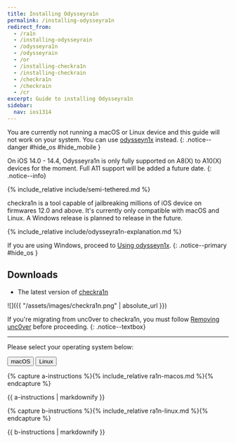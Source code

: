 ```yaml
---
title: Installing Odysseyra1n
permalink: /installing-odysseyra1n
redirect_from:
  - /ra1n
  - /installing-odysseyrain
  - /odysseyra1n
  - /odysseyrain
  - /or
  - /installing-checkra1n
  - /installing-checkrain
  - /checkra1n
  - /checkrain
  - /cr
excerpt: Guide to installing Odysseyra1n
sidebar:
  nav: ios1314
---
```


You are currently not running a macOS or Linux device and this guide will not work on your system. You can use [odysseyn1x](/using-odysseyn1x) instead.
{: .notice--danger #hide_os #hide_mobile }

<script src="{{ '/assets/js/hide.js' | absolute_url }}"></script>

On iOS 14.0 - 14.4, Odysseyra1n is only fully supported on A8(X) to A10(X) devices for the moment. Full A11 support will be added a future date.
{: .notice--info}

{% include_relative include/semi-tethered.md %}

checkra1n is a tool capable of jailbreaking millions of iOS device on firmwares 12.0 and above. It's currently only compatible with macOS and Linux. A Windows release is planned to release in the future.

{% include_relative include/odysseyra1n-explanation.md %}

If you are using Windows, proceed to [Using odysseyn1x](/using-odysseyn1x).
{: .notice--primary #hide_os }

## Downloads

- The latest version of [checkra1n](https://checkra.in)

![]({{ "/assets/images/checkra1n.png" | absolute_url }})

If you're migrating from unc0ver to checkra1n, you must follow [Removing unc0ver](removing-unc0ver) before proceeding.
{: .notice--textbox}

---

Please select your operating system below:

<button class="btn btn--large btn--info" id="abtn" onclick="showa()">macOS</button>
<button class="btn btn--large btn--info" id="bbtn" onclick="showb()">Linux</button>

{% capture a-instructions %}{% include_relative ra1n-macos.md %}{% endcapture %}
<div id="ainstr">{{ a-instructions | markdownify }}</div>

{% capture b-instructions %}{% include_relative ra1n-linux.md %}{% endcapture %}
<div id="binstr">{{ b-instructions | markdownify }}</div>

<script>
  var a = document.getElementById("ainstr");
  var abtn = document.getElementById("abtn");
  var aclr = "btn--inverse"

  var b = document.getElementById("binstr");
  var bbtn = document.getElementById("bbtn");
  var bclr = "btn--facebook"

  var clr = "btn--info"

  var toc1 = document.getElementById("toc1");
  var toc2 = document.getElementById("toc2");
  var toc3 = document.getElementById("toc3");
  var toc4 = document.getElementById("toc4");
  var toc5 = document.getElementById("toc5");
  var toc6 = document.getElementById("toc6");

  a.style.display = "block";
  b.style.display = "none";

  toc1.style.display = "block";
  toc2.style.display = "block";
  toc3.style.display = "block";
  toc4.style.display = "none";
  toc5.style.display = "none";
  toc6.style.display = "none";

  abtn.classList.remove("btn--info");
  abtn.classList.add(aclr);

  function showa() {
    a.style.display = "block";
    b.style.display = "none";

    abtn.classList.remove(clr);
    bbtn.classList.add(clr);

    abtn.classList.add(aclr);
    bbtn.classList.remove(bclr);

    toc1.style.display = "block";
    toc2.style.display = "block";
    toc3.style.display = "block";
    toc4.style.display = "none";
    toc5.style.display = "none";
    toc6.style.display = "none";
  }

  function showb() {
    a.style.display = "none";
    b.style.display = "block";

    abtn.classList.add(clr);
    bbtn.classList.remove(clr);

    abtn.classList.remove(aclr);
    bbtn.classList.add(bclr);

    toc1.style.display = "none";
    toc2.style.display = "none";
    toc3.style.display = "none";
    toc4.style.display = "block";
    toc5.style.display = "block";
    toc6.style.display = "block";
  }
</script>
